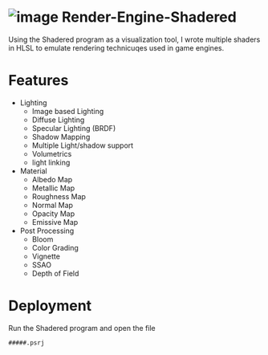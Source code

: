 # ![image](https://github.com/user-attachments/assets/cb2da6a0-71be-47eb-b10f-8b18df466667) Render-Engine-Shadered

Using the Shadered program as a visualization tool, I wrote multiple shaders in HLSL to emulate rendering technicuqes used in game engines.

# Features
- Lighting
  - Image based Lighting
  - Diffuse Lighting
  - Specular Lighting (BRDF)
  - Shadow Mapping
  - Multiple Light/shadow support
  - Volumetrics
  - light linking
- Material
  - Albedo Map
  - Metallic Map
  - Roughness Map
  - Normal Map
  - Opacity Map
  - Emissive Map
- Post Processing
  - Bloom
  - Color Grading
  - Vignette
  - SSAO
  - Depth of Field
# Deployment
Run the Shadered program and open the file

    #####.psrj
